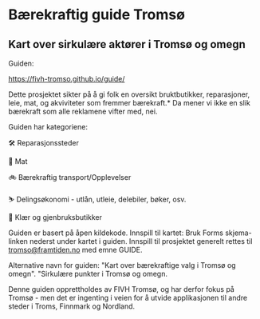 # Bærekraftig guide Tromsø
## Kart over sirkulære aktører i Tromsø og omegn

Guiden: 

https://fivh-tromso.github.io/guide/

Dette prosjektet sikter på å gi folk en oversikt bruktbutikker, reparasjoner, leie, mat, og akviviteter som fremmer bærekraft.* Da mener vi ikke en slik bærekraft som alle reklamene vifter med, nei.


Guiden har kategoriene:

🛠️ Reparasjonssteder

🍴 Mat	

🚲 Bærekraftig transport/Opplevelser

⛷️ Delingsøkonomi - utlån, utleie, delebiler, bøker, osv.

👕 Klær og gjenbruksbutikker


Guiden er basert på åpen kildekode.
Innspill til kartet: Bruk Forms skjema-linken nederst under kartet i guiden.
Innspill til prosjektet generelt rettes til tromso@framtiden.no med emne GUIDE.

Alternative navn for guiden:
"Kart over bærekraftige valg i Tromsø og omegn".
"Sirkulære punkter i Tromsø og omegn.

Denne guiden opprettholdes av FIVH Tromsø, og har derfor fokus på Tromsø - men det er ingenting i veien for å utvide applikasjonen til andre steder i Troms, Finnmark og Nordland.
